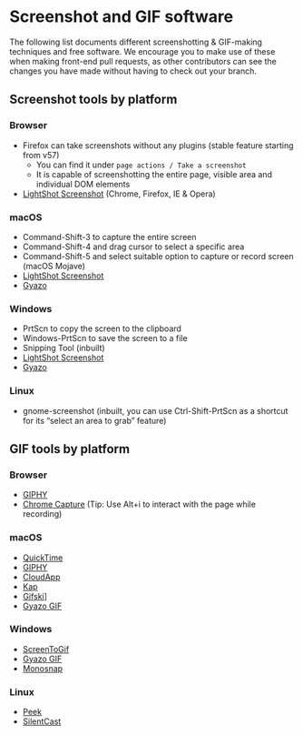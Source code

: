 # Screenshot and GIF software

The following list documents different screenshotting & GIF-making techniques and
free software. We encourage you to make use of these when making front-end pull
requests, as other contributors can see the changes you have made without having
to check out your branch.

## Screenshot tools by platform

### Browser

- Firefox can take screenshots without any plugins (stable feature starting from v57)
  - You can find it under `page actions / Take a screenshot`
  - It is capable of screenshotting the entire page, visible area and individual DOM elements
- [LightShot Screenshot](https://app.prntscr.com/en/index.html) (Chrome, Firefox, IE & Opera)

### macOS

- Command-Shift-3 to capture the entire screen
- Command-Shift-4 and drag cursor to select a specific area
- Command-Shift-5 and select suitable option to capture or record screen (macOS Mojave)
- [LightShot Screenshot](https://app.prntscr.com/en/index.html)
- [Gyazo](https://gyazo.com/en)

### Windows

- PrtScn to copy the screen to the clipboard
- Windows-PrtScn to save the screen to a file
- Snipping Tool (inbuilt)
- [LightShot Screenshot](https://app.prntscr.com/en/index.html)
- [Gyazo](https://gyazo.com/en)

### Linux

- gnome-screenshot (inbuilt, you can use Ctrl-Shift-PrtScn as a shortcut for its “select an area to grab” feature)

## GIF tools by platform

### Browser

- [GIPHY](https://giphy.com)
- [Chrome Capture](https://chrome.google.com/webstore/detail/chrome-capture/ggaabchcecdbomdcnbahdfddfikjmphe?hl=en)
  (Tip: Use Alt+i to interact with the page while recording)

### macOS

- [QuickTime](https://support.apple.com/en-in/HT201066)
- [GIPHY](https://giphy.com/apps/giphycapture)
- [CloudApp](https://www.getcloudapp.com)
- [Kap](https://getkap.co)
- [Gifski](https://sindresorhus.com/gifski)]
- [Gyazo GIF](https://gyazo.com/en)

### Windows

- [ScreenToGif](https://www.screentogif.com)
- [Gyazo GIF](https://gyazo.com/en)
- [Monosnap](https://www.monosnap.com/welcome)

### Linux

- [Peek](https://github.com/phw/peek)
- [SilentCast](https://github.com/colinkeenan/silentcast)
